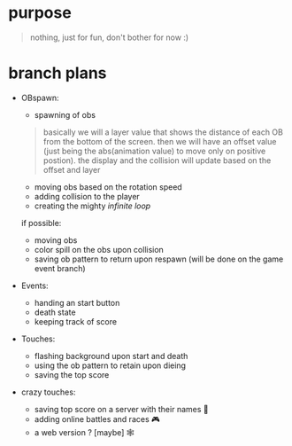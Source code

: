 # purpose

> nothing, just for fun, don't bother for now :)

# branch plans

- OBspawn:
    - spawning of obs
    > basically we will a layer value that shows the distance of each OB from the bottom of the screen. then we will have an offset value (just being the abs(animation value) to move only on positive postion). the display and the collision will update based on the offset and layer
    - moving obs based on the rotation speed
    - adding collision to the player
    - creating the mighty *infinite loop*

    if possible:
    - moving obs
    - color spill on the obs upon collision
    - saving ob pattern to return upon respawn (will be done on the game event branch)

- Events:
    - handing an start button
    - death state
    - keeping track of score

- Touches:
    - flashing background upon start and death
    - using the ob pattern to retain upon dieing 
    - saving the top score
- crazy touches:
    - saving top score on a server with their names 💾
    - adding online battles and races 🎮
    - a web version ? [maybe] 🕸